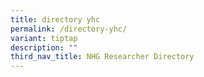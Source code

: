 ```yaml
---
title: directory yhc
permalink: /directory-yhc/
variant: tiptap
description: ""
third_nav_title: NHG Researcher Directory
---
```

